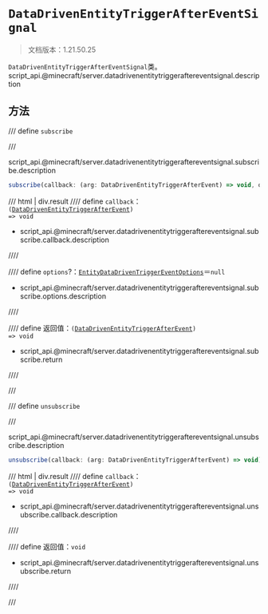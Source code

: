 # `DataDrivenEntityTriggerAfterEventSignal`

> 文档版本：1.21.50.25

`DataDrivenEntityTriggerAfterEventSignal`类。script_api.@minecraft/server.datadrivenentitytriggeraftereventsignal.description

## 方法

/// define
`subscribe`


///

script_api.@minecraft/server.datadrivenentitytriggeraftereventsignal.subscribe.description

```js
subscribe(callback: (arg: DataDrivenEntityTriggerAfterEvent) => void, options?: EntityDataDrivenTriggerEventOptions): (arg: DataDrivenEntityTriggerAfterEvent) => void
```

/// html | div.result
//// define
`callback`：<code>(<a href="../datadrivenentitytriggerafterevent/">DataDrivenEntityTriggerAfterEvent</a>) =&gt; void</code>

- script_api.@minecraft/server.datadrivenentitytriggeraftereventsignal.subscribe.callback.description


////

//// define
`options`?：[`EntityDataDrivenTriggerEventOptions`](./entitydatadriventriggereventoptions.md)＝`null`

- script_api.@minecraft/server.datadrivenentitytriggeraftereventsignal.subscribe.options.description


////

//// define
返回值：<code>(<a href="../datadrivenentitytriggerafterevent/">DataDrivenEntityTriggerAfterEvent</a>) =&gt; void</code>

- script_api.@minecraft/server.datadrivenentitytriggeraftereventsignal.subscribe.return


////

///


/// define
`unsubscribe`


///

script_api.@minecraft/server.datadrivenentitytriggeraftereventsignal.unsubscribe.description

```js
unsubscribe(callback: (arg: DataDrivenEntityTriggerAfterEvent) => void): void
```

/// html | div.result
//// define
`callback`：<code>(<a href="../datadrivenentitytriggerafterevent/">DataDrivenEntityTriggerAfterEvent</a>) =&gt; void</code>

- script_api.@minecraft/server.datadrivenentitytriggeraftereventsignal.unsubscribe.callback.description


////

//// define
返回值：`void`

- script_api.@minecraft/server.datadrivenentitytriggeraftereventsignal.unsubscribe.return


////

///

